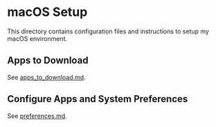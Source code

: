 # macOS Setup
This directory contains configuration files and instructions to setup my macOS environment.

## Apps to Download
See [apps_to_download.md](./apps_to_download.md).

## Configure Apps and System Preferences
See [preferences.md](./preferences.md).
